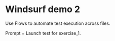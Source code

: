 # Windsurf demo 2

Use Flows to automate test execution across files.

Prompt = Launch test for exercise_1.